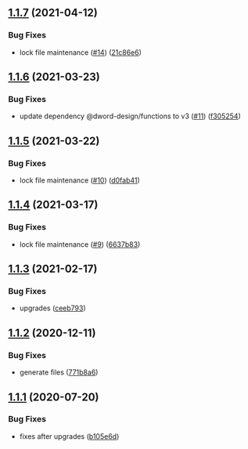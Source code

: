 ## [1.1.7](https://github.com/dword-design/github-web-extension-utils/compare/v1.1.6...v1.1.7) (2021-04-12)


### Bug Fixes

* lock file maintenance ([#14](https://github.com/dword-design/github-web-extension-utils/issues/14)) ([21c86e6](https://github.com/dword-design/github-web-extension-utils/commit/21c86e668fcb21e6ac002db6fc87ac17b0768ce1))

## [1.1.6](https://github.com/dword-design/github-web-extension-utils/compare/v1.1.5...v1.1.6) (2021-03-23)


### Bug Fixes

* update dependency @dword-design/functions to v3 ([#11](https://github.com/dword-design/github-web-extension-utils/issues/11)) ([f305254](https://github.com/dword-design/github-web-extension-utils/commit/f305254d759eba6ec377ba571a1f4b2cdd10c704))

## [1.1.5](https://github.com/dword-design/github-web-extension-utils/compare/v1.1.4...v1.1.5) (2021-03-22)


### Bug Fixes

* lock file maintenance ([#10](https://github.com/dword-design/github-web-extension-utils/issues/10)) ([d0fab41](https://github.com/dword-design/github-web-extension-utils/commit/d0fab41ff80ab3aeee3410ace63377fbbd3c4bf2))

## [1.1.4](https://github.com/dword-design/github-web-extension-utils/compare/v1.1.3...v1.1.4) (2021-03-17)


### Bug Fixes

* lock file maintenance ([#9](https://github.com/dword-design/github-web-extension-utils/issues/9)) ([6637b83](https://github.com/dword-design/github-web-extension-utils/commit/6637b8322d6cea55a94ddfeaf4a15c23d24a2b68))

## [1.1.3](https://github.com/dword-design/github-web-extension-utils/compare/v1.1.2...v1.1.3) (2021-02-17)


### Bug Fixes

* upgrades ([ceeb793](https://github.com/dword-design/github-web-extension-utils/commit/ceeb793b620bcdebc59eee00afb9cf373be383f1))

## [1.1.2](https://github.com/dword-design/github-web-extension-utils/compare/v1.1.1...v1.1.2) (2020-12-11)


### Bug Fixes

* generate files ([771b8a6](https://github.com/dword-design/github-web-extension-utils/commit/771b8a6de2e047dfd716acd3eb5977238c4d60e3))

## [1.1.1](https://github.com/dword-design/github-web-extension-utils/compare/v1.1.0...v1.1.1) (2020-07-20)


### Bug Fixes

* fixes after upgrades ([b105e6d](https://github.com/dword-design/github-web-extension-utils/commit/b105e6d1151211582a6819185447a47daa6dd572))
